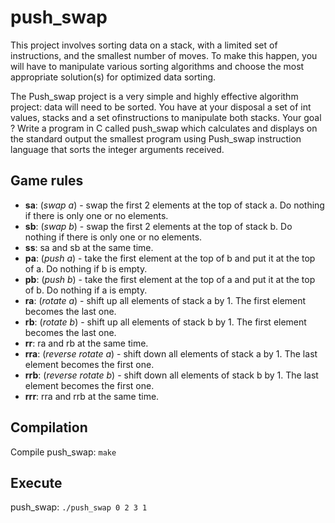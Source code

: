 # push_swap
This project involves sorting data on a stack, with a limited set of instructions, and the smallest number of moves. To make this happen, you will have to manipulate various sorting algorithms and choose the most appropriate solution(s) for optimized data sorting.

The Push_swap project is a very simple and highly effective algorithm project: data will need to be sorted. You have at your disposal a set of int values, stacks and a set ofinstructions to manipulate both stacks.
Your goal ? Write a program in C called push_swap which calculates and displays on the standard output the smallest program using Push_swap instruction language that sorts the integer arguments received.

## Game rules

- **sa**: (*swap a*) - swap the first 2 elements at the top of stack a. Do nothing if there is only one or no elements.
- **sb**: (*swap b*) - swap the first 2 elements at the top of stack b. Do nothing if there is only one or no elements.
- **ss**: sa and sb at the same time.
- **pa**: (*push a*) - take the first element at the top of b and put it at the top of a. Do nothing if b is empty.
- **pb**: (*push b*) - take the first element at the top of a and put it at the top of b. Do nothing if a is empty.
- **ra**: (*rotate a*) - shift up all elements of stack a by 1. The first element becomes the last one.
- **rb**: (*rotate b*) - shift up all elements of stack b by 1. The first element becomes the last one.
- **rr**: ra and rb at the same time.
- **rra**: (*reverse rotate a*) - shift down all elements of stack a by 1. The last element becomes the first one.
- **rrb**: (*reverse rotate b*) - shift down all elements of stack b by 1. The last element becomes the first one.
- **rrr**: rra and rrb at the same time.

## Compilation

Compile push_swap: `make`

## Execute

push_swap: `./push_swap 0 2 3 1`
